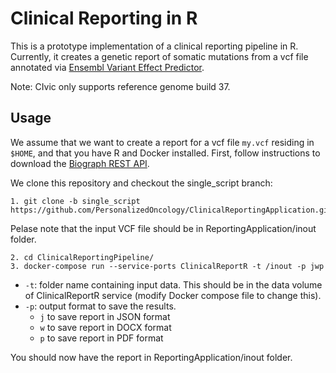 # Clinical Reporting in R

This is a prototype implementation of a clinical reporting pipeline in R.
Currently, it creates a genetic report of somatic mutations from a vcf file annotated via [Ensembl Variant Effect Predictor](https://github.com/Ensembl/ensembl-vep).

Note: CIvic only supports reference genome build 37.



## Usage

We assume that we want to create a report for a vcf file `my.vcf` residing in `$HOME`, and that you have R and Docker installed. First, follow instructions to download the [Biograph REST API](https://github.com/mrdivine/clinicalReporting_DB_RESTAPI). 

We clone this repository and checkout the single_script branch:

```
1. git clone -b single_script https://github.com/PersonalizedOncology/ClinicalReportingApplication.git
```
Pelase note that the input VCF file should be in ReportingApplication/inout folder.

```
2. cd ClinicalReportingPipeline/
3. docker-compose run --service-ports ClinicalReportR -t /inout -p jwp

```
* `-t`: folder name containing input data. This should be in the data volume of ClinicalReportR service (modify Docker compose file to change this).
* `-p`: output format to save the results.
	* `j` to save report in JSON format
	* `w` to save report in DOCX format
	* `p` to save report in PDF format

You should now have the report in ReportingApplication/inout folder.
